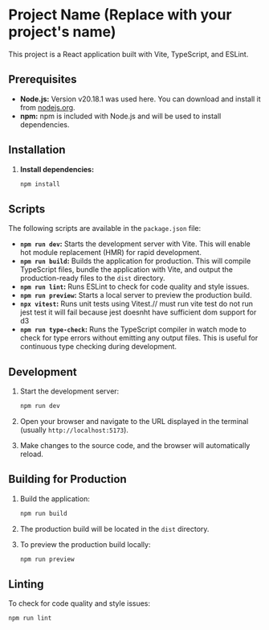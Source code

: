 # Project Name (Replace with your project's name)

This project is a React application built with Vite, TypeScript, and ESLint.

## Prerequisites

- **Node.js:** Version v20.18.1 was used here. You can download and install it from [nodejs.org](https://nodejs.org/).
- **npm:** npm is included with Node.js and will be used to install dependencies.

## Installation

1.  **Install dependencies:**

    ```bash
    npm install
    ```

## Scripts

The following scripts are available in the `package.json` file:

- **`npm run dev`:** Starts the development server with Vite. This will enable hot module replacement (HMR) for rapid development.
- **`npm run build`:** Builds the application for production. This will compile TypeScript files, bundle the application with Vite, and output the production-ready files to the `dist` directory.
- **`npm run lint`:** Runs ESLint to check for code quality and style issues.
- **`npm run preview`:** Starts a local server to preview the production build.
- **`npx vitest`:** Runs unit tests using Vitest.// must run vite test do not run jest test it will fail because jest doesnht have sufficient dom support for d3
- **`npm run type-check`:** Runs the TypeScript compiler in watch mode to check for type errors without emitting any output files. This is useful for continuous type checking during development.

## Development

1.  Start the development server:

    ```bash
    npm run dev
    ```

2.  Open your browser and navigate to the URL displayed in the terminal (usually `http://localhost:5173`).

3.  Make changes to the source code, and the browser will automatically reload.

## Building for Production

1.  Build the application:

    ```bash
    npm run build
    ```

2.  The production build will be located in the `dist` directory.

3.  To preview the production build locally:

    ```bash
    npm run preview
    ```

## Linting

To check for code quality and style issues:

```bash
npm run lint
```
